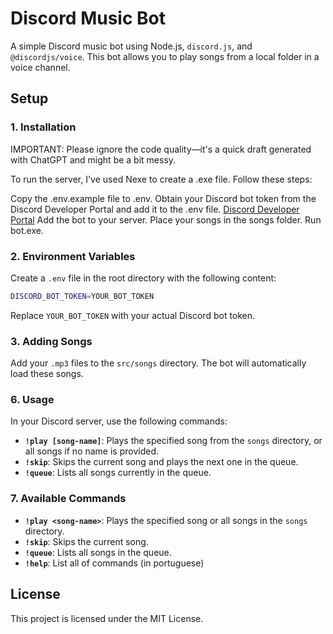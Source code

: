 # Discord Music Bot

A simple Discord music bot using Node.js, `discord.js`, and `@discordjs/voice`. This bot allows you to play songs from a local folder in a voice channel.

## Setup

### 1. Installation

IMPORTANT: Please ignore the code quality—it's a quick draft generated with ChatGPT and might be a bit messy.

To run the server, I've used Nexe to create a .exe file. Follow these steps:

Copy the .env.example file to .env.
Obtain your Discord bot token from the Discord Developer Portal and add it to the .env file. [Discord Developer Portal](https://discord.com/developers/applications)
Add the bot to your server.
Place your songs in the songs folder.
Run bot.exe.

### 2. Environment Variables

Create a `.env` file in the root directory with the following content:

```bash
DISCORD_BOT_TOKEN=YOUR_BOT_TOKEN
```

Replace `YOUR_BOT_TOKEN` with your actual Discord bot token.

### 3. Adding Songs

Add your `.mp3` files to the `src/songs` directory. The bot will automatically load these songs.

### 6. Usage

In your Discord server, use the following commands:

- **`!play [song-name]`**: Plays the specified song from the `songs` directory, or all songs if no name is provided.
- **`!skip`**: Skips the current song and plays the next one in the queue.
- **`!queue`**: Lists all songs currently in the queue.

### 7. Available Commands

- **`!play <song-name>`**: Plays the specified song or all songs in the `songs` directory.
- **`!skip`**: Skips the current song.
- **`!queue`**: Lists all songs in the queue.
- **`!help`**: List all of commands (in portuguese)
  
## License

This project is licensed under the MIT License.